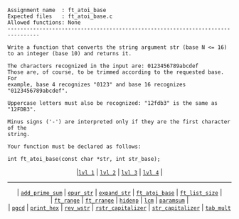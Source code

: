 ```
Assignment name  : ft_atoi_base
Expected files   : ft_atoi_base.c
Allowed functions: None
--------------------------------------------------------------------------------

Write a function that converts the string argument str (base N <= 16)
to an integer (base 10) and returns it.

The characters recognized in the input are: 0123456789abcdef
Those are, of course, to be trimmed according to the requested base. For
example, base 4 recognizes "0123" and base 16 recognizes "0123456789abcdef".

Uppercase letters must also be recognized: "12fdb3" is the same as "12FDB3".

Minus signs ('-') are interpreted only if they are the first character of the
string.

Your function must be declared as follows:

int	ft_atoi_base(const char *str, int str_base);
```

<div align="center">
  
|[`lvl 1`](https://github.com/LLuisPP/42-Exams/tree/main/rank02/n1-12/) | [`lvl 2`](https://github.com/LLuisPP/42-Exams/tree/main/rank02/n2-20/) | [`lvl 3`](https://github.com/LLuisPP/42-Exams/tree/main/rank02/n3-15/) | [`lvl 4`](https://github.com/LLuisPP/42-Exams/tree/main/rank02/n4-10/) |

</div>

***

<div align="center">

| [`add_prime_sum`](https://github.com/LLuisPP/42-Exams/tree/main/rank02/n3-15/add_prime_sum) | [`epur_str`](https://github.com/LLuisPP/42-Exams/tree/main/rank02/n3-15/epur_str) | [`expand_str`](https://github.com/LLuisPP/42-Exams/tree/main/rank02/n3-15/expand_str) | [`ft_atoi_base`](https://github.com/LLuisPP/42-Exams/tree/main/rank02/n3-15/ft_atoi_base) | [`ft_list_size`](https://github.com/LLuisPP/42-Exams/tree/main/rank02/n3-15/ft_list_size) | <br>
| [`ft_range`](https://github.com/LLuisPP/42-Exams/tree/main/rank02/n3-15/ft_range) | [`ft_rrange`](https://github.com/LLuisPP/42-Exams/tree/main/rank02/n3-15/ft_rrange) | [`hidenp`](https://github.com/LLuisPP/42-Exams/tree/main/rank02/n3-15/hidenp) | [`lcm`](https://github.com/LLuisPP/42-Exams/tree/main/rank02/n3-15/lcm) | [`paramsum`](https://github.com/LLuisPP/42-Exams/tree/main/rank02/n3-15/paramsum) | <br>
| [`pgcd`](https://github.com/LLuisPP/42-Exams/tree/main/rank02/n3-15/pgcd) | [`print_hex`](https://github.com/LLuisPP/42-Exams/tree/main/rank02/n3-15/print_hex) | [`rev_wstr`](https://github.com/LLuisPP/42-Exams/tree/main/rank02/n3-15/rev_wstr) | [`rstr_capitalizer`](https://github.com/LLuisPP/42-Exams/tree/main/rank02/n3-15/rstr_capitalizer) | [`str_capitalizer`](https://github.com/LLuisPP/42-Exams/tree/main/rank02/n3-15/str_capitalizer)
| [`tab_mult`](https://github.com/LLuisPP/42-Exams/tree/main/rank02/n3-15/tab_mult)

</div>